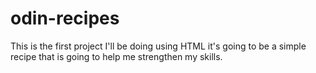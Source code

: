 # odin-recipes
This is the first project I'll be doing using HTML it's going to be a simple recipe that is going to help me strengthen my skills.